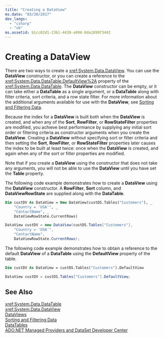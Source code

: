 ```yaml
---
title: "Creating a DataView"
ms.date: "03/30/2017"
dev_langs: 
  - "csharp"
  - "vb"
ms.assetid: b1cc02d1-23b1-4439-a998-0da1899f3442
---
```

# Creating a DataView
There are two ways to create a <xref:System.Data.DataView>. You can use the **DataView** constructor, or you can create a reference to the <xref:System.Data.DataTable.DefaultView%2A> property of the <xref:System.Data.DataTable>. The **DataView** constructor can be empty, or it can take either a **DataTable** as a single argument, or a **DataTable** along with filter criteria, sort criteria, and a row state filter. For more information about the additional arguments available for use with the **DataView**, see [Sorting and Filtering Data](../../../../../docs/framework/data/adonet/dataset-datatable-dataview/sorting-and-filtering-data.md).  
  
 Because the index for a **DataView** is built both when the **DataView** is created, and when any of the **Sort**, **RowFilter**, or **RowStateFilter** properties are modified, you achieve best performance by supplying any initial sort order or filtering criteria as constructor arguments when you create the **DataView**. Creating a **DataView** without specifying sort or filter criteria and then setting the **Sort**, **RowFilter**, or **RowStateFilter** properties later causes the index to be built at least twice: once when the **DataView** is created, and again when any of the sort or filter properties are modified.  
  
 Note that if you create a **DataView** using the constructor that does not take any arguments, you will not be able to use the **DataView** until you have set the **Table** property.  
  
 The following code example demonstrates how to create a **DataView** using the **DataView** constructor. A **RowFilter**, **Sort** column, and **DataViewRowState** are supplied along with the **DataTable**.  
  
```vb  
Dim custDV As DataView = New DataView(custDS.Tables("Customers"), _  
    "Country = 'USA'", _  
    "ContactName", _  
    DataViewRowState.CurrentRows)  
```  
  
```csharp  
DataView custDV = new DataView(custDS.Tables["Customers"],   
    "Country = 'USA'",   
    "ContactName",   
    DataViewRowState.CurrentRows);  
```  
  
 The following code example demonstrates how to obtain a reference to the default **DataView** of a **DataTable** using the **DefaultView** property of the table.  
  
```vb  
Dim custDV As DataView = custDS.Tables("Customers").DefaultView  
```  
  
```csharp  
DataView custDV = custDS.Tables["Customers"].DefaultView;  
```  
  
## See Also  
 <xref:System.Data.DataTable>  
 <xref:System.Data.DataView>  
 [DataViews](../../../../../docs/framework/data/adonet/dataset-datatable-dataview/dataviews.md)  
 [Sorting and Filtering Data](../../../../../docs/framework/data/adonet/dataset-datatable-dataview/sorting-and-filtering-data.md)  
 [DataTables](../../../../../docs/framework/data/adonet/dataset-datatable-dataview/datatables.md)  
 [ADO.NET Managed Providers and DataSet Developer Center](https://go.microsoft.com/fwlink/?LinkId=217917)
